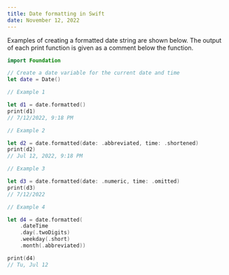 ```yaml
---
title: Date formatting in Swift
date: November 12, 2022
---
```


Examples of creating a formatted date string are shown below. The output of each print function is given as a comment below the function.

```swift
import Foundation

// Create a date variable for the current date and time
let date = Date()

// Example 1

let d1 = date.formatted()
print(d1)
// 7/12/2022, 9:18 PM

// Example 2

let d2 = date.formatted(date: .abbreviated, time: .shortened)
print(d2)
// Jul 12, 2022, 9:18 PM

// Example 3

let d3 = date.formatted(date: .numeric, time: .omitted)
print(d3)
// 7/12/2022

// Example 4

let d4 = date.formatted(
    .dateTime
    .day(.twoDigits)
    .weekday(.short)
    .month(.abbreviated))

print(d4)
// Tu, Jul 12
```
